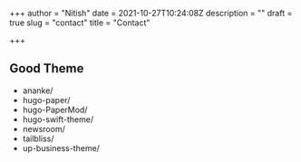 +++
author = "Nitish"
date = 2021-10-27T10:24:08Z
description = ""
draft = true
slug = "contact"
title = "Contact"

+++
## Good Theme
- ananke/  
- hugo-paper/
- hugo-PaperMod/
- hugo-swift-theme/
- newsroom/
- tailbliss/
- up-business-theme/